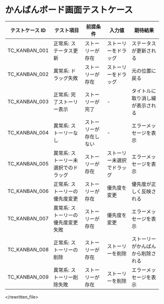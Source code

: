 # かんばんボード画面テストケース

| テストケース ID | テスト項目                           | 前提条件               | 入力値                     | 期待結果                           |
| --------------- | ------------------------------------ | ---------------------- | -------------------------- | ---------------------------------- |
| TC_KANBAN_001   | 正常系: ステータス更新               | ストーリーが存在       | ストーリーをドラッグ       | ステータスが更新される             |
| TC_KANBAN_002   | 異常系: ドラッグ失敗                 | ストーリーが存在       | ストーリーをドラッグ       | 元の位置に戻る                     |
| TC_KANBAN_003   | 正常系: 完了ストーリー表示           | ストーリーが完了       | -                          | タイトルに取り消し線が表示される   |
| TC_KANBAN_004   | 異常系: ストーリーなし               | ストーリーが存在しない | -                          | エラーメッセージを表示             |
| TC_KANBAN_005   | 異常系: ストーリー未選択でのドラッグ | ストーリーが存在       | ストーリー未選択でドラッグ | エラーメッセージを表示             |
| TC_KANBAN_006   | 正常系: ストーリーの優先度変更       | ストーリーが存在       | 優先度を変更               | 優先度が正しく反映される           |
| TC_KANBAN_007   | 異常系: ストーリーの優先度変更失敗   | ストーリーが存在       | 優先度を変更               | エラーメッセージを表示             |
| TC_KANBAN_008   | 正常系: ストーリーの削除             | ストーリーが存在       | ストーリーを削除           | ストーリーがかんばんから削除される |
| TC_KANBAN_009   | 異常系: ストーリー削除失敗           | ストーリーが存在       | ストーリーを削除           | エラーメッセージを表示             |

</rewritten_file>
